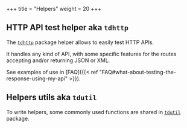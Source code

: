 +++
title = "Helpers"
weight = 20
+++

## HTTP API test helper aka `tdhttp`

The
[`tdhttp`](https://godoc.org/github.com/maxatome/go-testdeep/helpers/tdhttp)
package helper allows to easily test HTTP APIs.

It handles any kind of API, with some specific features for the routes
accepting and/or returning JSON or XML.

See examples of use in [FAQ]({{< ref "FAQ#what-about-testing-the-response-using-my-api" >}}).


## Helpers utils aka `tdutil`

To write helpers, some commonly used functions are shared in
[`tdutil`](https://godoc.org/github.com/maxatome/go-testdeep/helpers/tdutil)
package.
